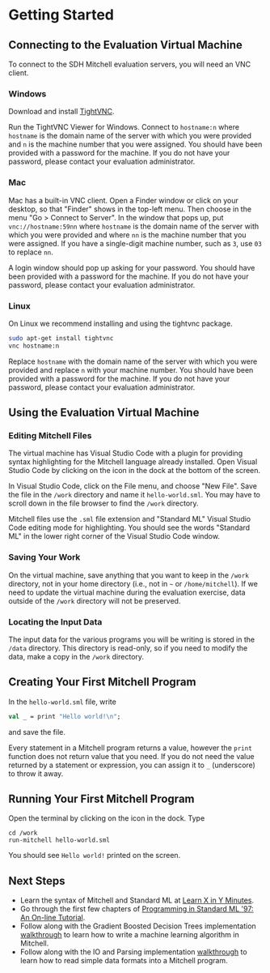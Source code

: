 # Getting Started

## Connecting to the Evaluation Virtual Machine

To connect to the SDH Mitchell evaluation servers, you will need an VNC client.

### Windows

Download and install [TightVNC](https://www.tightvnc.com/).

Run the TightVNC Viewer for Windows.
Connect to `hostname:n` where `hostname` is the domain name
of the server with which you were provided and
`n` is the machine number that you were
assigned. You should have been provided with a password for the machine.
If you do not have your password, please contact your evaluation administrator.

### Mac

Mac has a built-in VNC client. Open a Finder window or click on your desktop, so
that "Finder" shows in the top-left menu. Then choose in the menu "Go > Connect
to Server". In the window that pops up, put `vnc://hostname:59nn`
where `hostname` is the domain name of the server with which you were provided and
where `nn` is the machine number that you were assigned.
If you have a single-digit machine number, such as `3`, use `03` to replace `nn`.

A login window should pop up asking for your password.
You should have been provided with a password for the machine.
If you do not have your password, please contact your evaluation administrator.

### Linux

On Linux we recommend installing and using the tightvnc package.

```bash
sudo apt-get install tightvnc
vnc hostname:n
```

Replace `hostname` with the domain name of the server with which you were provided and
replace `n` with your machine number.
You should have been provided with a password for the machine.
If you do not have your password, please contact your evaluation administrator.


## Using the Evaluation Virtual Machine

### Editing Mitchell Files

The virtual machine has Visual Studio Code with a plugin for providing syntax
highlighting for the Mitchell language already installed. Open Visual Studio
Code by clicking on the icon in the dock at the bottom of the screen.

In Visual Studio Code, click on the File menu, and choose "New File". Save the
file in the `/work` directory and name it `hello-world.sml`. You may have to
scroll down in the file browser to find the `/work` directory.

Mitchell files use the `.sml` file extension and "Standard ML" Visual Studio
Code editing mode for highlighting. You should see the words "Standard ML" in
the lower right corner of the Visual Studio Code window.

### Saving Your Work

On the virtual machine, save anything that you want to keep in the `/work`
directory, not in your home directory (i.e., not in `~` or `/home/mitchell`). If
we need to update the virtual machine during the evaluation exercise, data
outside of the `/work` directory will not be preserved.

### Locating the Input Data

The input data for the various programs you will be writing is stored in the
`/data` directory. This directory is read-only, so if you need to modify the
data, make a copy in the `/work` directory.

## Creating Your First Mitchell Program

In the `hello-world.sml` file, write

```sml
val _ = print "Hello world!\n";
```

and save the file.

Every statement in a Mitchell program returns a value, however the `print`
function does not return value that you need. If you do not need the value
returned by a statement or expression, you can assign it to `_` (underscore) to
throw it away.

## Running Your First Mitchell Program

Open the terminal by clicking on the icon in the dock. Type

```shell
cd /work
run-mitchell hello-world.sml
```

You should see `Hello world!` printed on the screen.

## Next Steps

- Learn the syntax of Mitchell and Standard ML at
    [Learn X in Y Minutes](https://learnxinyminutes.com/docs/standard-ml/).
- Go through the first few chapters of
    [Programming in Standard ML '97: An On-line Tutorial](http://homepages.inf.ed.ac.uk/stg/NOTES/node2.html).
- Follow along with the Gradient Boosted Decision Trees implementation
    [walkthrough](tutorials/tutorial-gbdt.md) to learn how to write a machine
    learning algorithm in Mitchell.
- Follow along with the IO and Parsing implementation
    [walkthrough](tutorials/tutorial-io-parsing.md) to learn how to read
    simple data formats into a Mitchell program.
